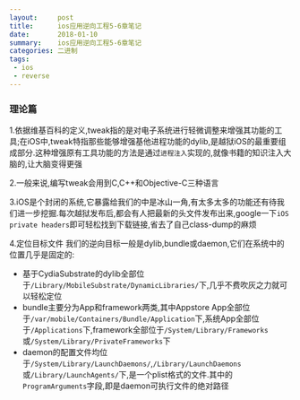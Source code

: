 ```yaml
---
layout:     post
title:      ios应用逆向工程5-6章笔记
date:       2018-01-10
summary:    ios应用逆向工程5-6章笔记
categories: 二进制
tags:
 - ios
 - reverse
---
```


### 理论篇

1.依据维基百科的定义,tweak指的是对电子系统进行轻微调整来增强其功能的工具;在iOS中,tweak特指那些能够增强基他进程功能的dylib,是越狱iOS的最重要组成部分.这种增强原有工具功能的方法是通过`进程注入`实现的,就像书籍的知识注入大脑的,让大脑变得更强

2.一般来说,编写tweak会用到C,C++和Objective-C三种语言

3.iOS是个封闭的系统,它暴露给我们的中是冰山一角,有太多太多的功能还有待我们进一步挖掘.每次越狱发布后,都会有人把最新的头文件发布出来,google一下`iOS private headers`即可轻松找到下载链接,省去了自己class-dump的麻烦

4.定位目标文件
我们的逆向目标一般是dylib,bundle或daemon,它们在系统中的位置几乎是固定的:
+ 基于CydiaSubstrate的dylib全部位于`/Library/MobileSubstrate/DynamicLibraries/`下,几乎不费吹灰之力就可以轻松定位
+ bundle主要分为App和framework两类,其中Appstore App全部位于`/var/mobile/Containers/Bundle/Application`下,系统App全部位于`/Applications`下,framework全部位于`/System/Library/Frameworks`或`/System/Library/PrivateFrameworks`下
+ daemon的配置文件均位于`/System/Library/LaunchDaemons/`,`/Library/LaunchDaemons`或`/Library/LaunchAgents/`下,是一个plist格式的文件.其中的`ProgramArguments`字段,即是daemon可执行文件的绝对路径

